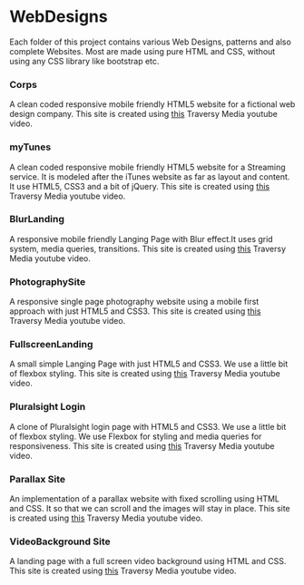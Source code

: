 # WebDesigns
Each folder of this project contains various Web Designs, patterns and also complete Websites. Most are made using pure HTML and CSS, without using any CSS library like bootstrap etc.

### Corps
A clean coded responsive mobile friendly HTML5 website for a fictional web design company. This site is created using [this](https://www.youtube.com/watch?v=Wm6CUkswsNw&list=PLillGF-RfqbZTASqIqdvm1R5mLrQq79CU&index=3) Traversy Media youtube video.

### myTunes
A clean coded responsive mobile friendly HTML5 website for a Streaming service. It is modeled after the iTunes website as far as layout and content. It  use HTML5, CSS3 and a bit of jQuery. This site is created using [this](https://www.youtube.com/watch?v=GJXXf3_dcng&t=177s) Traversy Media youtube video.

### BlurLanding
A responsive mobile friendly Langing Page with Blur effect.It uses grid system, media queries, transitions. This site is created using [this](https://www.youtube.com/watch?v=HZv8YHYUHTU&index=5&list=PLillGF-RfqbZTASqIqdvm1R5mLrQq79CU) Traversy Media youtube video.

### PhotographySite
A responsive single page photography website using a mobile first approach with just HTML5 and CSS3. This site is created using [this](https://www.youtube.com/watch?v=XsEnj-1hG2o&index=6&list=PLillGF-RfqbZTASqIqdvm1R5mLrQq79CU) Traversy Media youtube video.

### FullscreenLanding
A small simple Langing Page with just HTML5 and CSS3. We  use a little bit of flexbox styling. This site is created using [this](https://www.youtube.com/watch?v=hVdTQWASliE&list=PLillGF-RfqbZTASqIqdvm1R5mLrQq79CU&index=9) Traversy Media youtube video.

### Pluralsight Login
A clone of Pluralsight login page with HTML5 and CSS3. We  use a little bit of flexbox styling. We use Flexbox for styling and media queries for responsiveness. This site is created using [this](https://www.youtube.com/watch?v=wIx1O5Y5EB4&index=10&list=PLillGF-RfqbZTASqIqdvm1R5mLrQq79CU) Traversy Media youtube video.

### Parallax Site
An implementation of a parallax website with fixed scrolling using HTML and CSS. It so that we can scroll and the images will stay in place. This site is created using [this](https://www.youtube.com/watch?v=JttTcnidSdQ&index=11&list=PLillGF-RfqbZTASqIqdvm1R5mLrQq79CU) Traversy Media youtube video.

### VideoBackground Site
A landing page with a full screen video background using HTML and CSS. This site is created using [this](https://www.youtube.com/watch?v=Xy3GlrddZFI&list=PLillGF-RfqbZTASqIqdvm1R5mLrQq79CU&index=33) Traversy Media youtube video.

